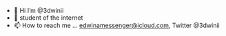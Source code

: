 - 👋 Hi I’m @3dwinii
- 👀 student of the internet
- 📫 How to reach me ... edwinamessenger@icloud.com, Twitter @3dwinii

<!---
3dwinii/3dwinii is a ✨ special ✨ repository because its `README.md` (this file) appears on your GitHub profile.
You can click the Preview link to take a look at your changes.
--->

